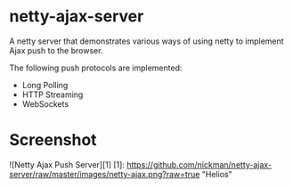 netty-ajax-server
=================

A netty server that demonstrates various ways of using netty to implement Ajax push to the browser.

The following push protocols are implemented:

 * Long Polling
 * HTTP Streaming
 * WebSockets

Screenshot
==========

![Netty Ajax Push Server][1]
[1]: https://github.com/nickman/netty-ajax-server/raw/master/images/netty-ajax.png?raw=true "Helios"
